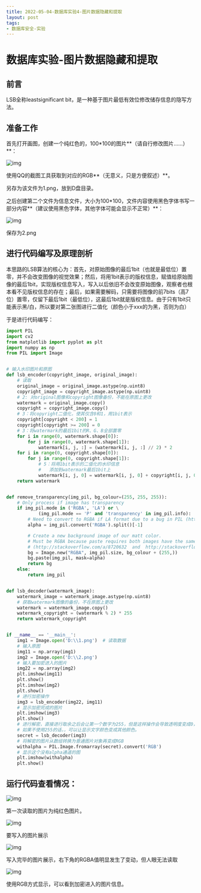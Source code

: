 ```yaml
---
title: 2022-05-04-数据库实验4-图片数据隐藏和提取
layout: post
tags: 
- 数据库安全-实验
---
```



# 数据库实验-图片数据隐藏和提取

## 前言

LSB全称leastsignificant bit，是一种基于图片最低有效位修改储存信息的隐写方法。

## 准备工作

首先打开画图，创建一个纯红色的，100*100的图片**（请自行修改图片……）**：

![img](../../src/assets/img/wps1.jpg) 

使用QQ的截图工具获取到对应的RGB**（无意义，只是方便叙述）**。

另存为该文件为1.png，放到D盘目录。

之后创建第二个文件为信息文件，大小为100*100，文件内容使用黑色字体书写一部分内容**（建议使用黑色字体，其他字体可能会显示不正常）**：

![img](../../src/assets/img/wps2.jpg) 

保存为2.png

##  进行代码编写及原理剖析

本思路的LSB算法的核心为：首先，对原始图像的最后1bit（也就是最低位）置零，并不会改变图像的视觉效果；然后，将用1bit表示的版权信息，赋值给原始图像的最后1bit，实现版权信息写入，写入以后依旧不会改变原始图像，观察者也根本看不见版权信息的存在；最后，如果需要解码，只需要将图像的前7bits（高7位）置零，仅留下最后1bit（最低位），这最后1bit就是版权信息。由于只有1bit只能表示黑/白，所以要对第二张图进行二值化（颜色小于xxx的为黑，否则为白）

于是进行代码编写：

```python
import PIL
import cv2
from matplotlib import pyplot as plt
import numpy as np
from PIL import Image


# 输入水印图片和原图
def lsb_encoder(copyright_image, original_image):
    # 读取
    original_image = original_image.astype(np.uint8)
    copyright_image = copyright_image.astype(np.uint8)
    # 2: 对original图像和copyright图像备份，不能在原图上更改
    watermark = original_image.copy()
    copyright = copyright_image.copy()
    # 3：将copyright二值化，使其仅含0和1，用1bit表示
    copyright[copyright < 200] = 1
    copyright[copyright >= 200] = 0
    # 3：将watermark的最后1bit的R、G、B全部置零
    for i in range(0, watermark.shape[0]):
        for j in range(0, watermark.shape[1]):
            watermark[i, j, :] = (watermark[i, j, :] // 2) * 2
    for i in range(0, copyright.shape[0]):
        for j in range(0, copyright.shape[1]):
            # 5：将用1bit表示的二值化的水印信息
            #   添加到watermark最后1bit上
            watermark[i, j, 0] = watermark[i, j, 0] + copyright[i, j, 0]
    return watermark


def remove_transparency(img_pil, bg_colour=(255, 255, 255)):
    # Only process if image has transparency
    if img_pil.mode in ('RGBA', 'LA') or \
            (img_pil.mode == 'P' and 'transparency' in img_pil.info):
        # Need to convert to RGBA if LA format due to a bug in PIL (http://stackoverflow.com/a/1963146)
        alpha = img_pil.convert('RGBA').split()[-1]

        # Create a new background image of our matt color.
        # Must be RGBA because paste requires both images have the same format
        # (http://stackoverflow.com/a/8720632  and  http://stackoverflow.com/a/9459208)
        bg = Image.new("RGBA", img_pil.size, bg_colour + (255,))
        bg.paste(img_pil, mask=alpha)
        return bg
    else:
        return img_pil


def lsb_decoder(watermark_image):
    watermark_image = watermark_image.astype(np.uint8)
    # 获取watermark图像的备份，不在原图上更改
    watermark = watermark_image.copy()
    watermark_copyright = (watermark % 2) * 255
    return watermark_copyright


if __name__ == '__main__':
    img1 = Image.open('D:\\1.png')  # 读取数据
    # 输入原图
    img11 = np.array(img1)
    img2 = Image.open('D:\\2.png')
    # 输入要加密进入的图片
    img22 = np.array(img2)
    plt.imshow(img11)
    plt.show()
    plt.imshow(img2)
    plt.show()
    # 进行加密操作
    img3 = lsb_encoder(img22, img11)
    # 显示加密完成的图片
    plt.imshow(img3)
    plt.show()
    # 进行解密，直接进行取余之后会让第一个数字为255，但是这样操作会导致透明度变成0，所以我们要转换成RGB丢弃掉通道
    # 如果不使用255的话，，可以让显示文字颜色变成其他颜色。
    secret = lsb_decoder(img3)
    # 将解密的图片从数组转换为普通图片对象再变成RGB
    withalpha = PIL.Image.fromarray(secret).convert('RGB')
    # 显示这个没有alpha通道的图
    plt.imshow(withalpha)
    plt.show()

```

## 运行代码查看情况：

![img](../../src/assets/img/wps3.jpg) 

第一次读取的图片为纯红色图片。

![img](../../src/assets/img/wps4.jpg) 

要写入的图片展示

![img](../../src/assets/img/wps5.jpg) 

写入完毕的图片展示，右下角的RGBA值明显发生了变动，但人眼无法读取

![img](../../src/assets/img/wps6.jpg) 

使用RGB方式显示，可以看到加密进入的图片信息。